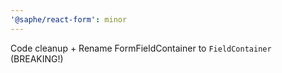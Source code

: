 ```yaml
---
'@saphe/react-form': minor
---
```


Code cleanup + Rename FormFieldContainer to `FieldContainer` (BREAKING!)

